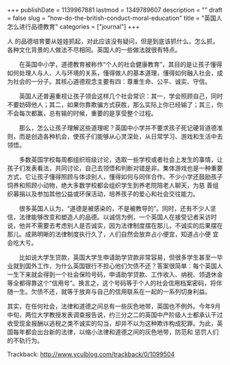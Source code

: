 +++
publishDate = 1139967881
lastmod = 1349789607
description = ""
draft = false
slug = "how-do-the-british-conduct-moral-education"
title = "英国人怎么进行品德教育"
categories = ["journal"]
+++
<p class="has-dropcap">
<span aria-labelledby="word--first" role="text">
 <span aria-hidden="true">
  <span class="dropcap">人</span>
 </span>
</span>
的品德培育要从娃娃抓起，对此应该没有疑问，但是到底该抓什么，怎么抓，各种文化背景的人做法不尽相同。英国人的一些做法就很有特点。  
</p>
　　在英国中小学，道德教育被称作“个人的社会健康教育”，其目的是让孩子懂得如何处理人与人、人与环境的关系，懂得做人的基本道理，懂得如何融入社会，成为社会的一分子。其核心道德观念主要有四：尊重生命、公平、诚实、守信。  

　　英国人还普遍重视让孩子领会这样几个社会常识：其一，学会照顾自己，同时不要妨碍他人；其二，如果你靠欺骗方式获胜，那么实际上你已经输了；其三，你不会每次都赢，总有输的时候，重要的是享受整个过程。   

　　那么，怎么让孩子理解这些道理呢？英国中小学并不要求孩子死记硬背道德准则，而是创造各种机会，使孩子们能够从心灵深处，从日常学习、游戏和生活中去领悟。  

　　多数英国学校每周都组织班级讨论，选取一些学校或者社会上发生的事情，让孩子们发表看法，共同讨论，自己去领悟和判断对错是非。集体游戏也是一种重要方式，它让孩子懂得照顾与体谅别人，懂得如何与同伴合作。不少小学还鼓励孩子饲养和照顾小动物，绝大多数学校都会组织学生到养老院陪老人聊天，为慈 善组织募捐以及参加其他公益或环保活动，培养孩子的爱心和社会交往能力。  

　　很多英国人认为，“道德是被感染的，不是被教导的”。同时，还有不少人坚信，法律能够改变和塑造人的品德。以诚信为例，一个英国人在接受记者采访时说，他并不需要去考虑别人是否诚实，因为法律制度摆在那儿，不诚实的后果摆在那儿。成熟明晰的法律制度执行久了，人们自然会放弃占小便宜，知道占小便 宜会吃大亏。  

　　比如说大学生贷款，英国大学生申请助学贷款非常容易，但很多学生甚至一毕业就到国外工作，为什么英国银行不担心他们欠债不还？答案很简单：每个英国人一生下来就会得到一个社会保险号码，申请助学贷款、工作收入、纳税、领退休金等全都得靠这个“信用号”。换言之，这个号码等于个人的社会信用档案密码，将伴随一生。欠债不还，就等于放弃与自己的信用联系在一起的一系列切身利益。  

其实，在任何社会，法律和道德之间总有一些灰色地带，英国也不例外。今年9月中旬，两位大学教授发表调查报告说，约三分之二的英国中产阶级人士都承认干过收受现金报酬以逃税之类不诚实的勾当，却并不以为这种欺诈构成犯罪。为此，英国每年都会出台新的法律，以缩小法律和道德之间的灰色地带，防范和 惩罚人们的不轨行为。  



Trackback: http://www.yculblog.com/trackback/0/1099504 
